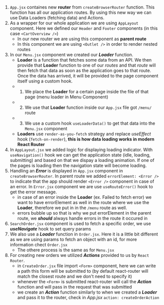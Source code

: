 1. `App.jsx` containes new **router** from `createBrowserRouter` function. This function has all our application routes. By using this new way we can use Data Loaders (fetching data) and Actions.
2. As a wrapper for our whole application we are using `AppLayout` component. Here we defined our `Header` and `Footer` components (in this case `<CartOverview />`)
   - In our new router we are using this component as **parent route**
   - In this component we are using `<Outlet />` in order to render nested routes
3. In our `Menu.jsx` component we created our **_Loader_** function.
   - **Loader** is a function that fetches some data from an API. We then provide that **Loader** function to one of our _routes_ and that _route_ will then fetch that data as soon as the application goes to that route. Once the data has arrived, it will be provided to the page component itself using a custom hook.
   - 1. We place the **Loader** for a certain page inside the file of that page (menu loader in Menu Component)
   - 2. We use that **Loader** function inside our `App.jsx` file got `/menu/` route
   - 3. We use a custom hook `useLoaderData()` to get that data into the `Menu.jsx` component
   - **Loaders** use `render-as-you-fetch` strategy and replace _useEffect_ hook (`fetch-on-render`), **this is how data loading works in modern React Router**
4. In `AppLayout.jsx` we added logic for displaying loading indicator. With `useNavigation()` hook we can get the application state (idle, loading, submitting) and based on that we dispay a loading animation. If one of the pages is loading then the navigation state will become loading.
5. Handling an **_Error_** is displayed in `App.jsx` component in `createBrowserRouter`. In parent route we added `errorElement: <Error />` to indicate that the app should render `<Error />` component in case of an error. In `Error.jsx` component we are use `useRouteError()` hook to get the error message.
   - in case of an error inside the **Loader** (ex. Failed to fetch error) we want to have errorElement as well in the route where we use the **Loader**, therefore we put in in the `/menu` route as well.
   - errors bubble up so that is why we put errorElement in the parent route, we **_should_** always handle errors in the route it occured in
6. `SearchOrder.jsx` component is used to fetch a specific order, we use **_useNavigate_** hook to set query params
7. We also use a **_Loader_** function in `Order.jsx`. Here it is a little bit different as we are using params to fetch an object with an id, for more information chect `Order.jsx`
   - The othere process is the same as for `Menu.jsx`
8. For creating new orders we utilized **_Actions_** provided to us by `React Router`.
   - in `CreateOrder.jsx` file import `<Form>` component, here we can write a path this form will be submitted to (by default react-router will match the closest route and we don't need to specify it)
   - whenever the `<Form>` is submitted react-router will call the **_Action_** function and will pass in the request that was submitted
   - we create an **_Action_** function similarly to when we created a **_Loader_** and pass it to the router, check in _App.jsx_ `action: createOrderAction`
